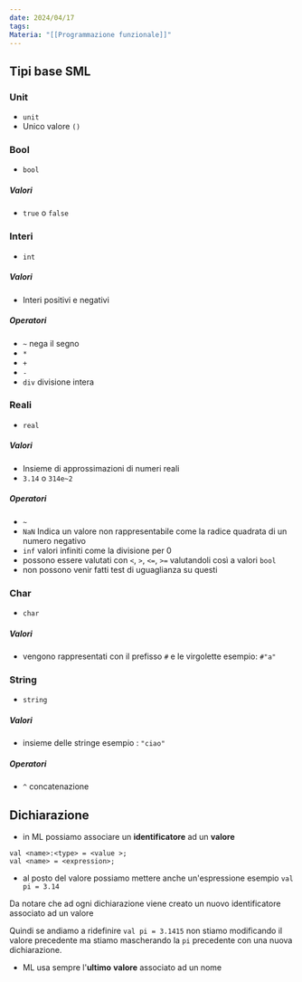 ```yaml
---
date: 2024/04/17
tags: 
Materia: "[[Programmazione funzionale]]"
---
```


## Tipi base SML
### Unit
- `unit`
- Unico valore `()`
### Bool
- `bool`
##### Valori
- `true` o `false`
### Interi
- `int`
##### Valori
- Interi positivi e negativi
#####  Operatori
- `~` nega il segno
- `*`
- `+`
- `-`
- `div` divisione intera
### Reali
- `real`
##### Valori
- Insieme di approssimazioni di numeri reali
- `3.14` o `314e~2`
##### Operatori
- `~`
- `NaN` Indica un valore non rappresentabile come la radice quadrata di un numero negativo
- `inf` valori infiniti come la divisione per 0
- possono essere valutati con `<`, `>`, `<=`, `>=` valutandoli così a valori `bool`
- non possono venir fatti test di uguaglianza su questi

### Char
- `char`
##### Valori
- vengono rappresentati con il prefisso `#` e le virgolette esempio: `#"a"`

### String
- `string`
##### Valori
- insieme delle stringe esempio : `"ciao"`

##### Operatori
- `^` concatenazione

## Dichiarazione
- in ML possiamo associare un **identificatore** ad un **valore**
```
val <name>:<type> = <value >;
val <name> = <expression>;
```
- al posto del valore possiamo mettere anche un'espressione
esempio `val pi = 3.14`

Da notare che ad ogni dichiarazione viene creato un nuovo identificatore associato ad un valore

Quindi se andiamo a ridefinire `val pi = 3.1415` non stiamo modificando il valore precedente ma stiamo mascherando la `pi` precedente con una nuova dichiarazione.
- ML usa sempre l'**ultimo** **valore** associato ad un nome